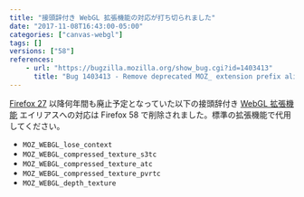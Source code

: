 ```yaml
---
title: "接頭辞付き WebGL 拡張機能の対応が打ち切られました"
date: "2017-11-08T16:43:00-05:00"
categories: ["canvas-webgl"]
tags: []
versions: ["58"]
references:
    - url: "https://bugzilla.mozilla.org/show_bug.cgi?id=1403413"
      title: "Bug 1403413 - Remove deprecated MOZ_ extension prefix aliases"
---
```

[Firefox 27](https://www.fxsitecompat.com/ja/docs/2013/prefixed-extensions-have-been-deprecated/) 以降何年間も廃止予定となっていた以下の接頭辞付き [WebGL 拡張機能](https://developer.mozilla.org/docs/Web/API/WebGL_API/Using_Extensions) エイリアスへの対応は Firefox 58 で削除されました。標準の拡張機能で代用してください。

* `MOZ_WEBGL_lose_context`
* `MOZ_WEBGL_compressed_texture_s3tc`
* `MOZ_WEBGL_compressed_texture_atc`
* `MOZ_WEBGL_compressed_texture_pvrtc`
* `MOZ_WEBGL_depth_texture`
